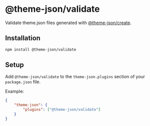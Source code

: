 # @theme-json/validate

Validate theme.json files generated with [@theme-json/create](https://www.npmjs.com/package/@theme-json/create).

## Installation

```bash
npm install @theme-json/validate
```

## Setup

Add `@theme-json/validate` to the `theme-json.plugins` section of your `package.json` file.

Example:

```json
{
	"theme-json": {
		"plugins": ["@theme-json/validate"]
	}
}
```
